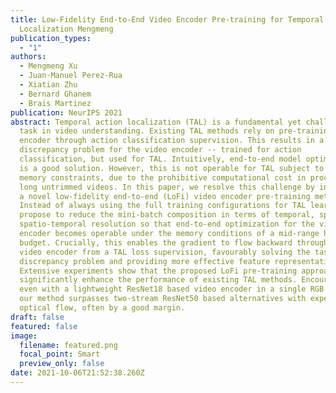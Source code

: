```yaml
---
title: Low-Fidelity End-to-End Video Encoder Pre-training for Temporal Action
  Localization Mengmeng
publication_types:
  - "1"
authors:
  - Mengmeng Xu
  - Juan-Manuel Perez-Rua
  - Xiatian Zhu
  - Bernard Ghanem
  - Brais Martinez
publication: NeurIPS 2021
abstract: Temporal action localization (TAL) is a fundamental yet challenging
  task in video understanding. Existing TAL methods rely on pre-training a video
  encoder through action classification supervision. This results in a task
  discrepancy problem for the video encoder -- trained for action
  classification, but used for TAL. Intuitively, end-to-end model optimization
  is a good solution. However, this is not operable for TAL subject to the GPU
  memory constraints, due to the prohibitive computational cost in processing
  long untrimmed videos. In this paper, we resolve this challenge by introducing
  a novel low-fidelity end-to-end (LoFi) video encoder pre-training method.
  Instead of always using the full training configurations for TAL learning, we
  propose to reduce the mini-batch composition in terms of temporal, spatial or
  spatio-temporal resolution so that end-to-end optimization for the video
  encoder becomes operable under the memory conditions of a mid-range hardware
  budget. Crucially, this enables the gradient to flow backward through the
  video encoder from a TAL loss supervision, favourably solving the task
  discrepancy problem and providing more effective feature representations.
  Extensive experiments show that the proposed LoFi pre-training approach can
  significantly enhance the performance of existing TAL methods. Encouragingly,
  even with a lightweight ResNet18 based video encoder in a single RGB stream,
  our method surpasses two-stream ResNet50 based alternatives with expensive
  optical flow, often by a good margin.
draft: false
featured: false
image:
  filename: featured.png
  focal_point: Smart
  preview_only: false
date: 2021-10-06T21:52:38.260Z
---
```

